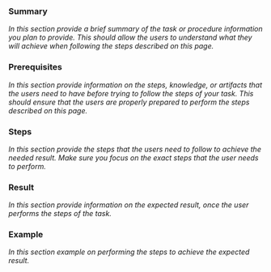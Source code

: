 
### Summary
_In this section provide a brief summary of the task or procedure information you plan to provide. This should allow the users to understand what they will achieve when following the steps described on this page._
### Prerequisites
_In this section provide information on the steps, knowledge, or artifacts that the users need to have before trying to follow the steps of your task. This should ensure that the users are properly prepared to perform the steps described on this page._
### Steps
_In this section provide the steps that the users need to follow to achieve the needed result. Make sure you focus on the exact steps that the user needs to perform._
### Result
_In this section provide information on the expected result, once the user performs the steps of the task._
### Example
_In this section example on performing the steps to achieve the expected result._